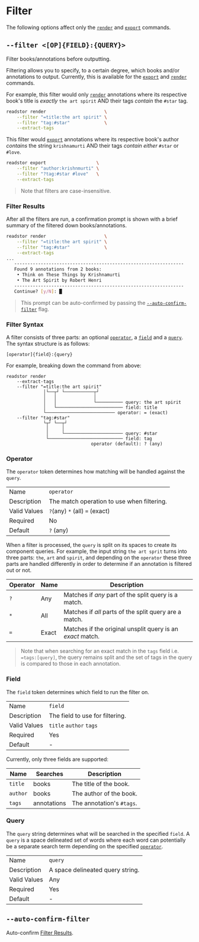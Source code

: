 # Filter

The following options affect only the [`render`][render] and [`export`][export] commands.

## `--filter <[OP]{FIELD}:{QUERY}>`

Filter books/annotations before outputting.

Filtering allows you to specify, to a certain degree, which books and/or annotations to output.
Currently, this is available for the [`export`][export] and [`render`][render] commands.

For example, this filter would only [`render`][render] annotations where its respective book's title
is _exactly_ `the art spirit` AND their tags _contain_ the `#star` tag.

```bash
readstor render                      \
    --filter "=title:the art spirit" \
    --filter "tag:#star"             \
    --extract-tags
```

This filter would [`export`][export] annotations where its respective book's author _contains_ the
string `krishnamurti` AND their tags _contain either_ `#star` or `#love`.

```bash
readstor export                   \
    --filter "author:krishnmurti" \
    --filter "?tag:#star #love"   \
    --extract-tags
```

> <i class="fa fa-exclamation-circle"></i> Note that filters are case-insensitive.

### Filter Results

After all the filters are run, a confirmation prompt is shown with a brief summary of the filtered
down books/annotations.

```bash
readstor render                      \
    --filter "=title:the art spirit" \
    --filter "tag:#star"             \
    --extract-tags
...
   ----------------------------------------------------------------
   Found 9 annotations from 2 books:
    • Think on These Things by Krishnamurti
    • The Art Spirit by Robert Henri
   ----------------------------------------------------------------
   Continue? [y/N]: █
```

> <i class="fa fa-info-circle"></i> This prompt can be auto-confirmed by passing the
> [`--auto-confirm-filter`](#--auto-confirm-filter) flag.

### Filter Syntax

A filter consists of three parts: an optional [`operator`](#operator), a [`field`](#field) and a
[`query`](#query). The syntax structure is as follows:

```plaintext
[operator]{field}:{query}
```

For example, breaking down the command from above:

```plaintext
readstor render
    --extract-tags
    --filter "=title:the art spirit"
              │└──┬┘ └───────────┬┘
              │   │              │
              │   │              └────────── query: the art spirit
              │   └───────────────────────── field: title
              └────────────────────────── operator: = (exact)
    --filter "tag:#star"
              └┬┘ └──┬┘
               │     │
               │     └────────────────────── query: #star
               └──────────────────────────── field: tag
                                operator (default): ? (any)
```

### Operator

The `operator` token determines how matching will be handled against the `query`.

|              |                                            |
| ------------ | ------------------------------------------ |
| Name         | `operator`                                 |
| Description  | The match operation to use when filtering. |
| Valid Values | `?`(any) `*` (all) `=` (exact)             |
| Required     | No                                         |
| Default      | `?` (any)                                  |

When a filter is processed, the `query` is split on its spaces to create its component queries. For
example, the input string `the art sprit` turns into three parts: `the`, `art` and `spirit`, and
depending on the `operator` these three parts are handled differently in order to determine if an
annotation is filtered out or not.

| Operator | Name  | Description                                                |
| -------- | ----- | ---------------------------------------------------------- |
| `?`      | Any   | Matches if _any_ part of the split query is a match.       |
| `*`      | All   | Matches if _all_ parts of the split query are a match.     |
| `=`      | Exact | Matches if the original unsplit query is an _exact_ match. |

> <i class="fa fa-exclamation-circle"></i> Note that when searching for an exact match in the `tags`
> field i.e. `=tags:[query]`, the query remains split and the set of tags in the query is compared
> to those in each annotation.

### Field

The `field` token determines which field to run the filter on.

|              |                                 |
| ------------ | ------------------------------- |
| Name         | `field`                         |
| Description  | The field to use for filtering. |
| Valid Values | `title` `author` `tags`         |
| Required     | Yes                             |
| Default      | -                               |

Currently, only three fields are supported:

| Name     | Searches    | Description               |
| -------- | ----------- | ------------------------- |
| `title`  | books       | The title of the book.    |
| `author` | books       | The author of the book.   |
| `tags`   | annotations | The annotation's `#tags`. |

### Query

The `query` string determines what will be searched in the specified `field`. A `query` is a space
delineated set of words where each word can potentially be a separate search term depending on the
specified [`operator`](#operator).

|              |                                  |
| ------------ | -------------------------------- |
| Name         | `query`                          |
| Description  | A space delineated query string. |
| Valid Values | Any                              |
| Required     | Yes                              |
| Default      | -                                |

## `--auto-confirm-filter`

Auto-confirm [Filter Results](#filter-results).

[export]: /intro/commands.md#export
[render]: /intro/commands.md#render
